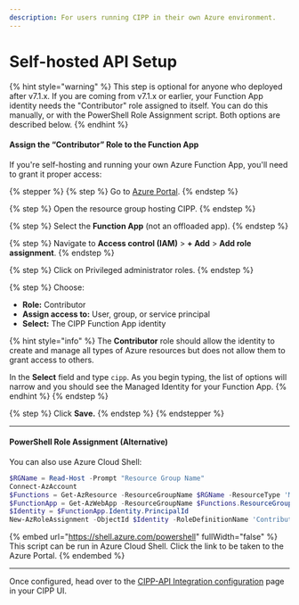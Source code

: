 ```yaml
---
description: For users running CIPP in their own Azure environment.
---
```


# Self-hosted API Setup

{% hint style="warning" %}
This step is optional for anyone who deployed after v7.1.x. If you are coming from v7.1.x or earlier, your Function App identity needs the "Contributor" role assigned to itself. You can do this manually, or with the PowerShell Role Assignment script. Both options are described below.
{% endhint %}

#### Assign the “Contributor” Role to the Function App

If you're self-hosting and running your own Azure Function App, you'll need to grant it proper access:

{% stepper %}
{% step %}
Go to [Azure Portal](https://portal.azure.com).
{% endstep %}

{% step %}
Open the resource group hosting CIPP.
{% endstep %}

{% step %}
Select the **Function App** (not an offloaded app).
{% endstep %}

{% step %}
Navigate to **Access control (IAM)** > **+ Add** > **Add role assignment**.
{% endstep %}

{% step %}
Click on Privileged administrator roles.
{% endstep %}

{% step %}
Choose:

* **Role:** Contributor
* **Assign access to:** User, group, or service principal
* **Select:** The CIPP Function App identity

{% hint style="info" %}
The **Contributor** role should allow the identity to create and manage all types of Azure resources but does not allow them to grant access to others.

In the **Select** field and type `cipp`. As you begin typing, the list of options will narrow and you should see the Managed Identity for your Function App.
{% endhint %}
{% endstep %}

{% step %}
Click **Save.**
{% endstep %}
{% endstepper %}

***

#### PowerShell Role Assignment (Alternative)

You can also use Azure Cloud Shell:

```powershell
$RGName = Read-Host -Prompt "Resource Group Name"
Connect-AzAccount
$Functions = Get-AzResource -ResourceGroupName $RGName -ResourceType 'Microsoft.Web/sites' | Where-Object { $_.Name -match 'cipp' -and $_.Name -notmatch '-' }
$FunctionApp = Get-AzWebApp -ResourceGroupName $Functions.ResourceGroupName -Name $Functions.Name
$Identity = $FunctionApp.Identity.PrincipalId
New-AzRoleAssignment -ObjectId $Identity -RoleDefinitionName 'Contributor' -Scope $FunctionApp.Id
```

{% embed url="https://shell.azure.com/powershell" fullWidth="false" %}
This script can be run in Azure Cloud Shell. Click the link to be taken to the Azure Portal.
{% endembed %}

***

Once configured, head over to the [CIPP-API Integration configuration](../../user-documentation/cipp/integrations/cipp-api.md) page in your CIPP UI.
